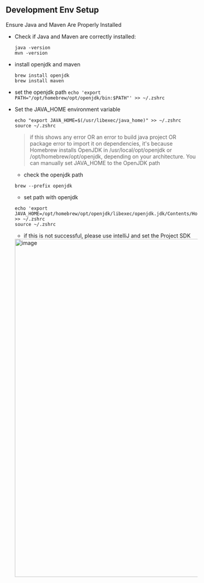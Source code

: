 ## Development Env Setup

Ensure Java and Maven Are Properly Installed
- Check if Java and Maven are correctly installed:
  ```
  java -version
  mvn -version
  ```

- install openjdk and maven
  ```
  brew install openjdk
  brew install maven
  ```

- set the openjdk path
  ```echo 'export PATH="/opt/homebrew/opt/openjdk/bin:$PATH"' >> ~/.zshrc```
  
- Set the JAVA_HOME environment variable
  ```
  echo "export JAVA_HOME=$(/usr/libexec/java_home)" >> ~/.zshrc
  source ~/.zshrc
  ```
  > if this shows any error OR an error to build java project OR package error to import it on dependencies,
    it's because Homebrew installs OpenJDK in /usr/local/opt/openjdk or /opt/homebrew/opt/openjdk, depending on your architecture. You can manually set JAVA_HOME to the OpenJDK path
    - check the openjdk path
    ```
    brew --prefix openjdk
    ```
    - set path with openjdk
    ```
    echo 'export JAVA_HOME=/opt/homebrew/opt/openjdk/libexec/openjdk.jdk/Contents/Home' >> ~/.zshrc
    source ~/.zshrc
    ```

    - if this is not successful, please use intelliJ and set the Project SDK
    <img width="888" alt="image" src="https://github.com/user-attachments/assets/2c0495dc-8716-4c62-8c46-4d6d7460404b" />






